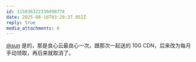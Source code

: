 ```yaml
---
id: 115036322336098774
date: 2025-08-16T03:29:37.052Z
reply: true
media_attachments: 0
---
```


[@sun](https://jiong.us/@sun) 是的，那是良心云最良心一次。跟那次一起送的 10G CDN，后来改为每月手动领取，再后来就取消了。


